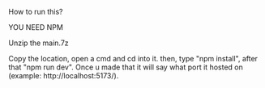 How to run this?

YOU NEED NPM

Unzip the main.7z

Copy the location, open a cmd and cd into it.
then, type "npm install", after that "npm run dev". 
Once u made that it will say what port it hosted on
(example: http://localhost:5173/).
